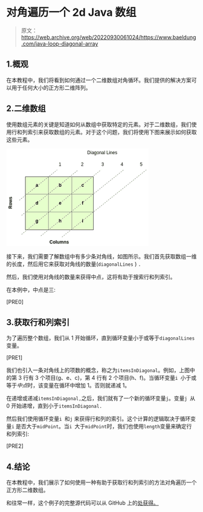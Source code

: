 # 对角遍历一个 2d Java 数组

> 原文：<https://web.archive.org/web/20220930061024/https://www.baeldung.com/java-loop-diagonal-array>

## 1.概观

在本教程中，我们将看到如何通过一个二维数组对角循环。我们提供的解决方案可以用于任何大小的正方形二维阵列。

## 2.二维数组

使用数组元素的关键是知道如何从数组中获取特定的元素。对于二维数组，我们使用行和列索引来获取数组的元素。对于这个问题，我们将使用下图来展示如何获取这些元素。

[![LoopingDiagonallyThrough2DArray 2](img/630159246685856bf16e453e6c4a7a20.png)](/web/20221206062814/https://www.baeldung.com/wp-content/uploads/2019/07/LoopingDiagonallyThrough2DArray-2.png)

接下来，我们需要了解数组中有多少条对角线，如图所示。我们首先获取数组一维的长度，然后用它来获取对角线的数量(`diagonalLines` ) `.`

然后，我们使用对角线的数量来获得中点，这将有助于搜索行和列索引。

在本例中，中点是三:

[PRE0]

## 3.获取行和列索引

为了遍历整个数组，我们从 1 开始循环，直到循环变量小于或等于`diagonalLines` 变量。

[PRE1]

我们也引入一条对角线上的项数的概念，称之为`itemsInDiagonal`。例如，上图中的第 3 行有 3 个项目(g、e、c)，第 4 行有 2 个项目(h、f)。当循环变量`i `小于或等于*中点*时，该变量在循环中增加 1。否则就递减 1。

在递增或递减`itemsInDiagonal,`之后，我们就有了一个新的循环变量`j`。变量`j `从 0 开始递增，直到小于`itemsInDiagonal.`

然后我们使用循环变量`i `和`j` 来获得行和列的索引。这个计算的逻辑取决于循环变量`i` 是否大于`midPoint`。当`i `大于`midPoint`时，我们也使用`length`变量来确定行和列索引:

[PRE2]

## 4.结论

在本教程中，我们展示了如何使用一种有助于获取行和列索引的方法对角遍历一个正方形二维数组。

和往常一样，这个例子的完整源代码可以从 GitHub 上的[处获得。](https://web.archive.org/web/20221206062814/https://github.com/eugenp/tutorials/tree/master/core-java-modules/core-java-arrays-multidimensional)